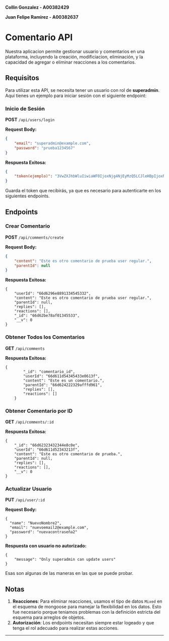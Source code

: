 **Collin Gonzalez - A00382429**

**Juan Felipe Ramirez - A00382637**

# Comentario API

Nuestra aplicacion permite gestionar usuario y comentarios en una plataforma, incluyendo la creación, modificiacion, eliminación, y la capacidad de agregar o eliminar reacciones a los comentarios.

## Requisitos

Para utilizar esta API, se necesita tener un usuario con rol de **superadmin**. Aqui tienes un ejemplo para iniciar sesión con el siguiente endpoint:

### Inicio de Sesión

**POST** `/api/users/login`

**Request Body:**
```json
{
    "email": "superadmin@example.com",
    "password": "prueba1234567"
}
```

**Respuesta Exitosa:**
```json
{
    "token(ejemplo)": "3VwZXJhbWluIiwiaWF0IjoxNjg4NjEyMzQ5LCJleHBpIjoxNjg4NjEyMzU5fQ.SNZX8U7o9RM6K3Mbxp8MCN9g4Hhw4b8G8-M8pADUHzU"
}
```

Guarda el token que recibirás, ya que es necesario para autenticarte en los siguientes endpoints.

## Endpoints

### Crear Comentario

**POST** `/api/comments/create`

**Request Body:**
```json
{
    "content": "Este es otro comentario de prueba user regular.",
    "parentId": null
}
```

**Respuesta Exitosa:**
```
{
    "userId": "66d6296e8891334545332",
    "content": "Este es otro comentario de prueba user regular.",
    "parentId": null,
    "replies": [],
    "reactions": [],
    "_id": "66d62be78af01345533",
    "__v": 0
}
```

### Obtener Todos los Comentarios

**GET** `/api/comments`

**Respuesta Exitosa:**
```
{
        "_id": "comentario_id",
        "userId": "66d611d54345433e0613f",
        "content": "Este es un comentario.",
        "parentId": "66d624222329afffd961",
        "replies": [],
        "reactions": []
    }
```

### Obtener Comentario por ID

**GET** `/api/comments/:id`

**Respuesta Exitosa:**
```
{
    "_id": "66d62323432344e8c0e",
    "userId": "66d611d52343213f",
    "content": "Este es otro comentario de prueba.",
    "parentId": null,
    "replies": [],
    "reactions": [],
    "__v": 0
}
```

### Actualizar Usuario

**PUT** `/api/user/:id`

**Request Body:**
```
{
  "name": "NuevoNombre2",
  "email": "nuevoemail2@example.com",
  "password": "nuevacontraseña2"
}

```

**Respuesta con usuario no autorizado:**
```
{
    "message": "Only superadmin can update users"
}
```

Esas son algunas de las maneras en las que se puede probar.

## Notas

1. **Reacciones**: Para eliminar reacciones, usamos el tipo de datos `Mixed` en el esquema de mongoose para manejar la flexibilidad en los datos. Esto fue necesario porque teniamos problemas con la definición estricta del esquema para arreglos de objetos.
2. **Autorización**: Los endpoints necesitan siempre estar logeado y que tenga el rol adecuado para realizar estas acciones.

---

